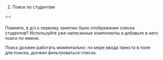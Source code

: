 2. Поиск по студентам

⭐️⭐️

Помните, в д/з к первому занятию было отображение списка студентов? Используйте уже написанные компоненты и добавьте в него поиск по имени.

Поиск должен работать моментально: по мере ввода таекста в поле для поиска, должен фильтроваться список.
